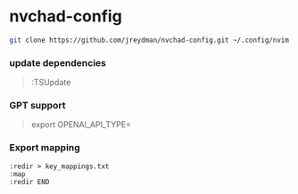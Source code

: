 # nvchad-config
```bash
git clone https://github.com/jreydman/nvchad-config.git ~/.config/nvim

```
### update dependencies
> :TSUpdate
### GPT support
> export OPENAI_API_TYPE=<value>
### Export mapping
```vim
:redir > key_mappings.txt
:map
:redir END
```
